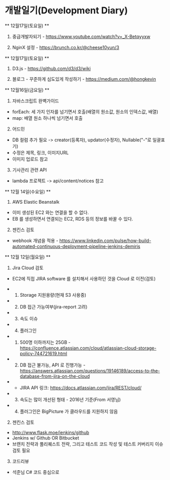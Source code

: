 개발일기(Development Diary)
=====

** 12월17일(토요일) **

1. 중급개발자되기 - https://www.youtube.com/watch?v=_X-Betqyyxw

2. NginX 설정 - https://brunch.co.kr/@cheese10yun/3


** 12월17일(토요일) **

1. D3.js - https://github.com/d3/d3/wiki

2. 블로그 - 꾸준하게 심도있게 작성하기 - https://medium.com/@hongkevin

** 12월16일(금요일) **

1. 자바스크립트 완벽가이드
- forEach: 세 가지 인자를 넘기면서 호출(배열의 원소값, 원소의 인덱스값, 배열)
- map: 배열 원소 하나씩 넘기면서 호출

2. 어드민
- DB 컬럼 추가 필요 -> creator(등록자), updator(수정자), Nullable("-"로 일괄표기)
- 수정은 제목, 링크, 이미지URL
- 이미지 업로드 참고

3. 기사관리 관련 API
- lambda 프로젝트 -> api/content/notices 참고

** 12월 14일(수요일) **

1. AWS Elastic Beanstalk
- 이미 생성된 EC2 와는 연결을 할 수 없다.
- EB 를 생성하면서 연결되는 EC2, RDS 등의 정보를 바꿀 수 있다.

2. 젠킨스 검토
- webhook 개념을 적용 - https://www.linkedin.com/pulse/how-build-automated-continuous-deployment-pipeline-jenkins-demiris

** 12월 12일(월요일) **

1. Jira Cloud 검토

- EC2에 직접 JIRA software 를 설치해서 사용하던 것을 Cloud 로 이전(검토)
- 1) Storage 지원용량(현재 S3 사용중)
- 2) DB 접근 가능여부(jira-report 고려)
- 3) 속도 이슈
- 4) 플러그인

- 1) 500명 이하까지는 25GB - https://confluence.atlassian.com/cloud/atlassian-cloud-storage-policy-744721619.html
- 2) DB 접근 불가능, API 로 진행가능 - https://answers.atlassian.com/questions/19146189/access-to-the-database-from-jira-on-the-cloud
- * JIRA API 링크: https://docs.atlassian.com/jira/REST/cloud/
- 3) 속도는 많이 개선된 형태 - 2016년 기준(From 서영님)
- 4) 플러그인은 BigPicture 가 클라우드를 지원하지 않음

2. 젠킨스 검토

- http://www.flask.moe/jenkins/github
- Jenkins w/ Github OR Bitbucket
- 브랜치 전략과 풀리퀘스트 전략, 그리고 테스트 코드 작성 및 테스트 커버리지 이슈 검토 필요

3. 코드리뷰

- 석준님 C# 코드 중심으로

